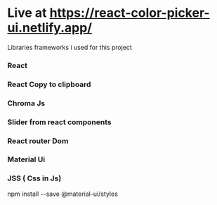 # Live at https://react-color-picker-ui.netlify.app/ 


Libraries frameworks i used for this project
### React

### React Copy to clipboard

### Chroma Js

### Slider from react components

### React router Dom

### Material Ui

### JSS ( Css in Js) 
npm install --save @material-ui/styles 

